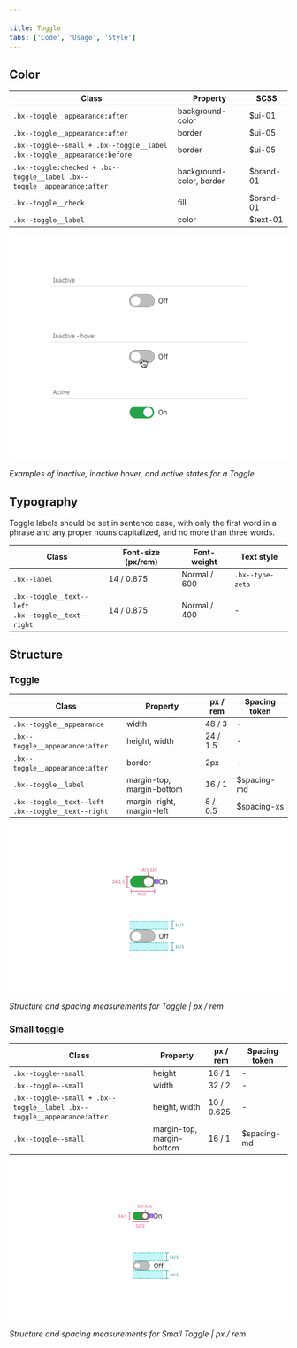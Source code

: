 ```yaml
---

title: Toggle
tabs: ['Code', 'Usage', 'Style']
---
```


## Color

| Class                                                                    | Property                 | SCSS      |
| ------------------------------------------------------------------------ | ------------------------ | --------- |
| `.bx--toggle__appearance:after`                                          | background-color         | $ui-01    |
| `.bx--toggle__appearance:after`                                          | border                   | $ui-05    |
| `.bx--toggle--small + .bx--toggle__label .bx--toggle__appearance:before` | border                   | $ui-05    |
| `.bx--toggle:checked + .bx--toggle__label .bx--toggle__appearance:after` | background-color, border | $brand-01 |
| `.bx--toggle__check`                                                     | fill                     | $brand-01 |
| `.bx--toggle__label`                                                     | color                    | $text-01  |

![Inactive, inactive hover, and active states for a Toggle](images/toggle-style-1.png)

_Examples of inactive, inactive hover, and active states for a Toggle_

## Typography

Toggle labels should be set in sentence case, with only the first word in a phrase and any proper nouns capitalized, and no more than three words.

| Class                                                      | Font-size (px/rem) | Font-weight  | Text style       |
| ---------------------------------------------------------- | ------------------ | ------------ | ---------------- |
| `.bx--label`                                               | 14 / 0.875         | Normal / 600 | `.bx--type-zeta` |
| `.bx--toggle__text--left` </br> `.bx--toggle__text--right` | 14 / 0.875         | Normal / 400 | -                |

## Structure

### Toggle

| Class                                                      | Property                  | px / rem | Spacing token |
| ---------------------------------------------------------- | ------------------------- | -------- | ------------- |
| `.bx--toggle__appearance`                                  | width                     | 48 / 3   | -             |
| `.bx--toggle__appearance:after`                            | height, width             | 24 / 1.5 | -             |
| `.bx--toggle__appearance:after`                            | border                    | 2px      | -             |
| `.bx--toggle__label`                                       | margin-top, margin-bottom | 16 / 1   | $spacing-md   |
| `.bx--toggle__text--left` </br> `.bx--toggle__text--right` | margin-right, margin-left | 8 / 0.5  | $spacing-xs   |

![Structure and spacing measurements for toggle](images/toggle-style-2.png)

_Structure and spacing measurements for Toggle | px / rem_

### Small toggle

| Class                                                                   | Property                  | px / rem   | Spacing token |
| ----------------------------------------------------------------------- | ------------------------- | ---------- | ------------- |
| `.bx--toggle--small`                                                    | height                    | 16 / 1     | -             |
| `.bx--toggle--small`                                                    | width                     | 32 / 2     | -             |
| `.bx--toggle--small + .bx--toggle__label .bx--toggle__appearance:after` | height, width             | 10 / 0.625 | -             |
| `.bx--toggle--small`                                                    | margin-top, margin-bottom | 16 / 1     | $spacing-md   |

![Structure and spacing measurements for small toggle](images/toggle-style-3.png)

_Structure and spacing measurements for Small Toggle | px / rem_

